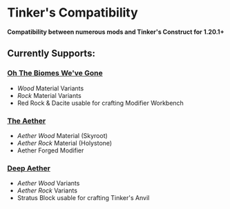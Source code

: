 # Tinker's Compatibility
**Compatibility between numerous mods and Tinker's Construct for 1.20.1+**
## Currently Supports:

### [Oh The Biomes We've Gone](https://modrinth.com/mod/oh-the-biomes-weve-gone)
- _Wood_ Material Variants
- _Rock_ Material Variants
- Red Rock & Dacite usable for crafting Modifier Workbench

### [The Aether](https://modrinth.com/mod/aether)
- _Aether Wood_ Material (Skyroot)
- _Aether Rock_ Material (Holystone)
- Aether Forged Modifier

### [Deep Aether](https://modrinth.com/mod/deep-aether)
- _Aether Wood_ Variants
- _Aether Rock_ Variants
- Stratus Block usable for crafting Tinker's Anvil